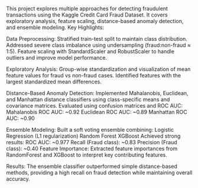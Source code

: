 This project explores multiple approaches for detecting fraudulent transactions using the Kaggle Credit Card Fraud Dataset. It covers exploratory analysis, feature scaling, distance-based anomaly detection, and ensemble modeling.
Key Highlights:

Data Preprocessing:
Stratified train-test split to maintain class distribution.
Addressed severe class imbalance using undersampling (fraud:non-fraud ≈ 1:5).
Feature scaling with StandardScaler and RobustScaler to handle outliers and improve model performance.

Exploratory Analysis:
Group-wise standardization and visualization of mean feature values for fraud vs non-fraud cases.
Identified features with the largest standardized mean differences.

Distance-Based Anomaly Detection:
Implemented Mahalanobis, Euclidean, and Manhattan distance classifiers using class-specific means and covariance matrices.
Evaluated using confusion matrices and ROC AUC:
Mahalanobis ROC AUC: ~0.92
Euclidean ROC AUC: ~0.89
Manhattan ROC AUC: ~0.90

Ensemble Modeling:
Built a soft voting ensemble combining:
Logistic Regression (L1 regularization)
Random Forest
XGBoost
Achieved strong results:
ROC AUC: ~0.977
Recall (Fraud class): ~0.83
Precision (Fraud class): ~0.40
Feature Importance:
Extracted feature importances from RandomForest and XGBoost to interpret key contributing features.

Results:
The ensemble classifier outperformed simple distance-based methods, providing a high recall on fraud detection while maintaining overall accuracy.
